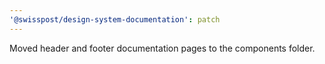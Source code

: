 ```yaml
---
'@swisspost/design-system-documentation': patch
---
```


Moved header and footer documentation pages to the components folder.
